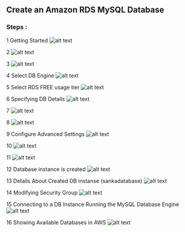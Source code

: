 ## Create an Amazon RDS MySQL Database

### Steps :
1 Getting Started
![alt text](http://i58.tinypic.com/icu4wx.jpg)

2
![alt text](http://i58.tinypic.com/165s1v.jpg)

3
![alt text](http://i58.tinypic.com/1zqa90p.jpg)

4 Select DB Engine 
![alt text](http://i58.tinypic.com/27yk46.jpg)

5  Select RDS FREE usage tier
![alt text](http://i62.tinypic.com/nmcemu.jpg)

6 Specifying DB Details
![alt text](http://i61.tinypic.com/29zvho3.jpg)

7
![alt text](http://i59.tinypic.com/2vvuo9h.jpg)

8
![alt text](http://i62.tinypic.com/2zyj5eb.jpg)

9 Configure Advanced Settings
![alt text](http://i62.tinypic.com/n2fqxz.jpg)

10
![alt text](http://i60.tinypic.com/1442pec.jpg)

11
![alt text](http://i61.tinypic.com/fjkx7o.jpg)

12 Database instance is created 
![alt text](http://i57.tinypic.com/21j82yw.jpg)

13 Details About Created DB instanse (sankadatabase)
![alt text](http://i62.tinypic.com/2emgdu9.jpg)

14 Modifying Security Group
![alt text](http://i62.tinypic.com/2ql7knd.jpg)

15 Connecting to a DB Instance Running the MySQL Database Engine
![alt text](http://i61.tinypic.com/2z4da88.jpg)

16 Showing Available Databases in AWS 
![alt text](http://i58.tinypic.com/5egxtl.jpg)
